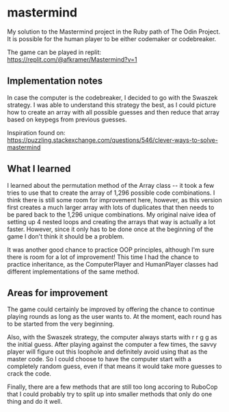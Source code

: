 # mastermind
My solution to the Mastermind project in the Ruby path of The Odin Project. It is possible for the human player to be either codemaker or codebreaker.

The game can be played in replit:
https://replit.com/@afkramer/Mastermind?v=1

## Implementation notes

In case the computer is the codebreaker, I decided to go with the Swaszek strategy. I was able to understand this strategy the best, as I could picture how to create an array with all possible guesses and then reduce that array based on keypegs from previous guesses.

Inspiration found on:
https://puzzling.stackexchange.com/questions/546/clever-ways-to-solve-mastermind

## What I learned

I learned about the permutation method of the Array class -- it took a few tries to use that to create the array of 1,296 possible code combinations. I think there is still some room for improvement here, however, as this version first creates a much larger array with lots of duplicates that then needs to be pared back to the 1,296 unique combinations. My original naive idea of setting up 4 nested loops and creating the arrays that way is actually a lot faster. However, since it only has to be done once at the beginning of the game I don't think it should be a problem.

It was another good chance to practice OOP principles, although I'm sure there is room for a lot of improvement! This time I had the chance to practice inheritance, as the ComputerPlayer and HumanPlayer classes had different implementations of the same method.

## Areas for improvement

The game could certainly be improved by offering the chance to continue playing rounds as long as the user wants to. At the moment, each round has to be started from the very beginning.

Also, with the Swaszek strategy, the computer always starts with r r g g as the initial guess. After playing against the computer a few times, the savvy player will figure out this loophole and definitely avoid using that as the master code. So I could choose to have the computer start with a completely random guess, even if that means it would take more guesses to crack the code.

Finally, there are a few methods that are still too long accoring to RuboCop that I could probably try to split up into smaller methods that only do one thing and do it well.